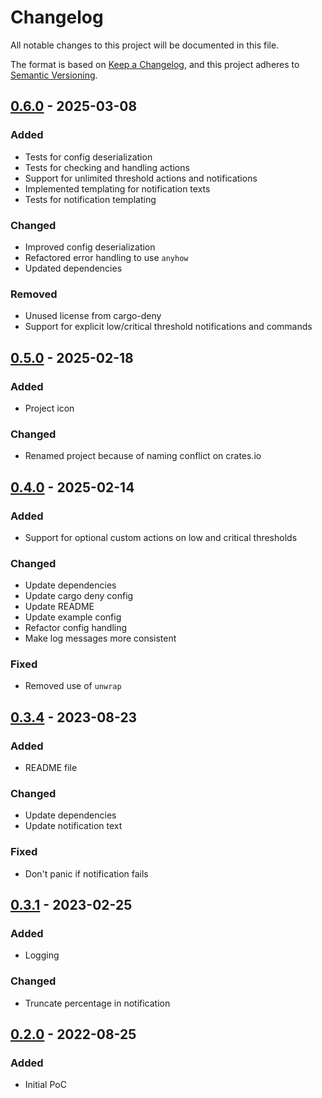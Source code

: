# Changelog

All notable changes to this project will be documented in this file.

The format is based on [Keep a Changelog](https://keepachangelog.com/en/1.1.0/),
and this project adheres to [Semantic Versioning](https://semver.org/spec/v2.0.0.html).

## [0.6.0] - 2025-03-08

### Added

- Tests for config deserialization
- Tests for checking and handling actions
- Support for unlimited threshold actions and notifications
- Implemented templating for notification texts
- Tests for notification templating

### Changed

- Improved config deserialization
- Refactored error handling to use `anyhow`
- Updated dependencies

### Removed

- Unused license from cargo-deny
- Support for explicit low/critical threshold notifications and commands

## [0.5.0] - 2025-02-18

### Added

- Project icon

### Changed

- Renamed project because of naming conflict on crates.io

## [0.4.0] - 2025-02-14

### Added

- Support for optional custom actions on low and critical thresholds

### Changed

- Update dependencies
- Update cargo deny config
- Update README
- Update example config
- Refactor config handling
- Make log messages more consistent

### Fixed

- Removed use of `unwrap`

## [0.3.4] - 2023-08-23

### Added

- README file

### Changed

- Update dependencies
- Update notification text

### Fixed

- Don't panic if notification fails

## [0.3.1] - 2023-02-25

### Added

- Logging

### Changed

- Truncate percentage in notification

## [0.2.0] - 2022-08-25

### Added

- Initial PoC

[Unreleased]: https://github.com/t4k1t/battered/compare/v0.6.0...HEAD
[0.6.0]: https://github.com/t4k1t/battered/compare/v0.6.0...v0.5.0
[0.5.0]: https://github.com/t4k1t/battered/compare/v0.4.0...v0.5.0
[0.4.0]: https://github.com/t4k1t/battered/compare/v0.3.4...v0.4.0
[0.3.4]: https://github.com/t4k1t/battered/compare/v0.3.1...v0.3.4
[0.3.1]: https://github.com/t4k1t/battered/compare/v0.2.0...v0.3.1
[0.2.0]: https://github.com/t4k1t/battered/releases/tag/v0.2.0
